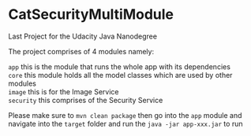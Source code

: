 # CatSecurityMultiModule
Last Project for the Udacity Java Nanodegree 

The project comprises of 4 modules namely: <br/>

`app` this is the module that runs the whole app with its dependencies <br/>
`core` this module holds all the model classes which are used by other modules <br/>
`image` this is for the Image Service <br/>
`security` this comprises of the Security Service <br/>

Please make sure to `mvn clean package` then go into the `app` module and navigate into the `target` folder and run the  `java -jar app-xxx.jar` to run
